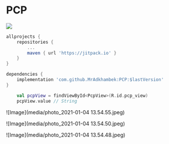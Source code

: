 # PCP

[![](https://jitpack.io/v/MrAdkhambek/PCP.svg)](https://jitpack.io/#MrAdkhambek/PCP)

```gradle
allprojects {
    repositories {
        ...
        maven { url 'https://jitpack.io' }
    }
}
```

```gradle
dependencies {
    implementation 'com.github.MrAdkhambek:PCP:$lastVersion'
}
```

```kotlin
    val pcpView = findViewById<PcpView>(R.id.pcp_view)
    pcpView.value // String
```

![Image](media/photo_2021-01-04 13.54.55.jpeg)

![Image](media/photo_2021-01-04 13.54.50.jpeg)

![Image](media/photo_2021-01-04 13.54.48.jpeg)
